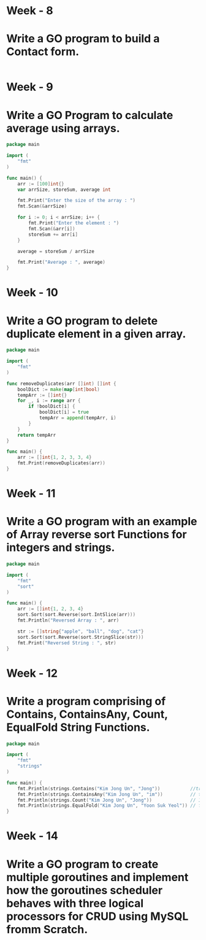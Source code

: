 # Week - 8

# Write a GO program to build a Contact form.

```go

```

# Week - 9

# Write a GO Program to calculate average using arrays.

```go
package main

import (
	"fmt"
)

func main() {
	arr := [100]int{}
	var arrSize, storeSum, average int

	fmt.Print("Enter the size of the array : ")
	fmt.Scan(&arrSize)

	for i := 0; i < arrSize; i++ {
		fmt.Print("Enter the element : ")
		fmt.Scan(&arr[i])
		storeSum += arr[i]
	}

	average = storeSum / arrSize

	fmt.Print("Average : ", average)
}
```


# Week - 10

# Write a GO program to delete duplicate element in a given array.

```go
package main

import (
	"fmt"
)

func removeDuplicates(arr []int) []int {
	boolDict := make(map[int]bool)
	tempArr := []int{}
	for _, i := range arr {
		if !boolDict[i] {
			boolDict[i] = true
			tempArr = append(tempArr, i)
		}
	}
	return tempArr
}

func main() {
	arr := []int{1, 2, 3, 3, 4}
	fmt.Print(removeDuplicates(arr))
}
```

# Week - 11

# Write a GO program with an example of Array reverse sort Functions for integers and strings.

```go
package main

import (
	"fmt"
	"sort"
)

func main() {
	arr := []int{1, 2, 3, 4}
	sort.Sort(sort.Reverse(sort.IntSlice(arr)))
	fmt.Println("Reversed Array : ", arr)

	str := []string{"apple", "ball", "dog", "cat"}
	sort.Sort(sort.Reverse(sort.StringSlice(str)))
	fmt.Print("Reversed String : ", str)
}
```

# Week - 12

# Write a program comprising of Contains, ContainsAny, Count, EqualFold String Functions.

```go
package main

import (
	"fmt"
	"strings"
)

func main() {
	fmt.Println(strings.Contains("Kim Jong Un", "Jong"))           //true
	fmt.Println(strings.ContainsAny("Kim Jong Un", "im"))          // true
	fmt.Println(strings.Count("Kim Jong Un", "Jong"))              // 1
	fmt.Println(strings.EqualFold("Kim Jong Un", "Yoon Suk Yeol")) // false
}
```

# Week - 14

# Write a GO program to create multiple goroutines and implement how the goroutines scheduler behaves with three logical processors for CRUD using MySQL fromm Scratch.


```go
```
